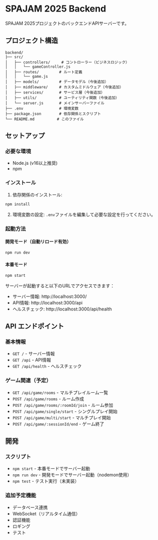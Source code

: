 # SPAJAM 2025 Backend

SPAJAM 2025プロジェクトのバックエンドAPIサーバーです。

## プロジェクト構造

```
backend/
├── src/
│   ├── controllers/     # コントローラー（ビジネスロジック）
│   │   └── gameController.js
│   ├── routes/         # ルート定義
│   │   └── game.js
│   ├── models/         # データモデル（今後追加）
│   ├── middleware/     # カスタムミドルウェア（今後追加）
│   ├── services/       # サービス層（今後追加）
│   ├── utils/          # ユーティリティ関数（今後追加）
│   └── server.js       # メインサーバーファイル
├── .env                # 環境変数
├── package.json        # 依存関係とスクリプト
└── README.md          # このファイル
```

## セットアップ

### 必要な環境
- Node.js (v16以上推奨)
- npm

### インストール

1. 依存関係のインストール:
```bash
npm install
```

2. 環境変数の設定:
`.env`ファイルを編集して必要な設定を行ってください。

### 起動方法

#### 開発モード（自動リロード有効）
```bash
npm run dev
```

#### 本番モード
```bash
npm start
```

サーバーが起動すると以下のURLでアクセスできます：
- サーバー情報: http://localhost:3000/
- API情報: http://localhost:3000/api
- ヘルスチェック: http://localhost:3000/api/health

## API エンドポイント

### 基本情報
- `GET /` - サーバー情報
- `GET /api` - API情報
- `GET /api/health` - ヘルスチェック

### ゲーム関連（予定）
- `GET /api/game/rooms` - マルチプレイルーム一覧
- `POST /api/game/rooms` - ルーム作成
- `POST /api/game/rooms/:roomId/join` - ルーム参加
- `POST /api/game/single/start` - シングルプレイ開始
- `POST /api/game/multi/start` - マルチプレイ開始
- `POST /api/game/:sessionId/end` - ゲーム終了

## 開発

### スクリプト
- `npm start` - 本番モードでサーバー起動
- `npm run dev` - 開発モードでサーバー起動（nodemon使用）
- `npm test` - テスト実行（未実装）

### 追加予定機能
- データベース連携
- WebSocket（リアルタイム通信）
- 認証機能
- ロギング
- テスト